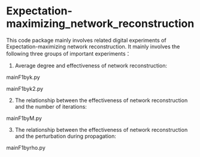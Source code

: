 # Expectation-maximizing_network_reconstruction
This code package mainly involves related digital experiments of Expectation-maximizing network reconstruction. It mainly involves the following three groups of important experiments：

1. Average degree and effectiveness of network reconstruction:

mainF1byk.py

mainF1byk2.py

2. The relationship between the effectiveness of network reconstruction and the number of iterations:

mainF1byM.py

3. The relationship between the effectiveness of network reconstruction and the perturbation during propagation:

mainF1byrho.py
